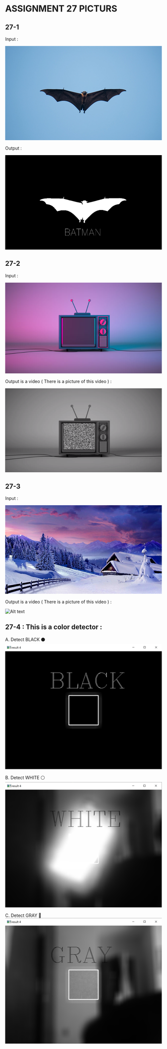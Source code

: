 # ASSIGNMENT 27 PICTURS

## 27-1
Input :

![Alt text](inputs/input_1.jpg)

Output :

![Alt text](outputs/output_1.jpg)

## 27-2
Input :

![Alt text](inputs/input_2.jpg)

Output is a video ( There is a picture of this video ) :

![Alt text](outputs/output_2.png)

## 27-3
Input :

![Alt text](inputs/input_3.jpg)

Output is a video ( There is a picture of this video ) :

![Alt text](outputs/output_3.png)

## 27-4 : This is a color detector :
A. Detect BLACK ⚫
![Alt text](outputs/output_4_black.png)


B. Detect WHITE ⚪
![Alt text](outputs/output_4_white.png)


C. Detect GRAY  🔘
![Alt text](outputs/output_4_gray.png)